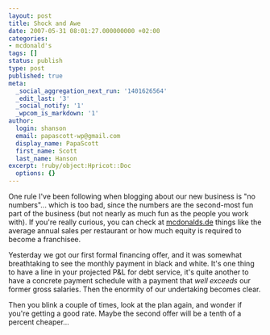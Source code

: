 ```yaml
---
layout: post
title: Shock and Awe
date: 2007-05-31 08:01:27.000000000 +02:00
categories:
- mcdonald's
tags: []
status: publish
type: post
published: true
meta:
  _social_aggregation_next_run: '1401626564'
  _edit_last: '3'
  _social_notify: '1'
  _wpcom_is_markdown: '1'
author:
  login: shanson
  email: papascott-wp@gmail.com
  display_name: PapaScott
  first_name: Scott
  last_name: Hanson
excerpt: !ruby/object:Hpricot::Doc
  options: {}
---
```

<p>One rule I've been following when blogging about our new business is "no numbers"... which is too bad, since the numbers are the second-most fun part of the business (but not nearly as much fun as the people you work with). If you're really curious, you can check at <a href="http://www.mcdonalds.de/">mcdonalds.de</a> things like the average annual sales per restaurant or how much equity is required to become a franchisee.</p>
<p>Yesterday we got our first formal financing offer, and it was somewhat breathtaking to see the monthly payment in black and white. It's one thing to have a line in your projected P&amp;L for debt service, it's quite another to have a concrete payment schedule with a payment that <em>well exceeds</em> our former gross salaries. Then the enormity of our undertaking becomes clear.</p>
<p>Then you blink a couple of times, look at the plan again, and wonder if you're getting a good rate. Maybe the second offer will be a tenth of a percent cheaper...</p>

